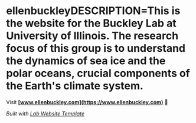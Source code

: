 
# ellenbuckleyDESCRIPTION=This is the website for the Buckley Lab at University of Illinois. The research focus of this group is to understand the dynamics of sea ice and the polar oceans, crucial components of the Earth's climate system.

Visit **[www.ellenbuckley.com](https://www.ellenbuckley.com)** 🚀

_Built with [Lab Website Template](https://greene-lab.gitbook.io/lab-website-template-docs)_
